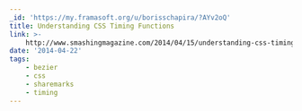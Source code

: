 ```yaml
---
_id: 'https://my.framasoft.org/u/borisschapira/?AYv2oQ'
title: Understanding CSS Timing Functions
link: >-
    http://www.smashingmagazine.com/2014/04/15/understanding-css-timing-functions-2/
date: '2014-04-22'
tags:
    - bezier
    - css
    - sharemarks
    - timing
---
```


<div class="markdown"><p></p></div>
